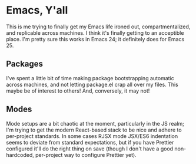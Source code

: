 # Emacs, Y'all

This is me trying to finally get my Emacs life ironed out, compartmentalized, and replicable across machines. I think it's finally getting to an acceptible place. I'm pretty sure this works in Emacs 24; it definitely does for Emacs 25.

## Packages

I've spent a little bit of time making package bootstrapping automatic across machines, and not letting package.el crap all over my files. This maybe be of interest to others! And, conversely, it may not!

## Modes

Mode setups are a bit chaotic at the moment, particularly in the JS realm; I'm trying to get the modern React-based stack to be nice and adhere to per-project standards. In some cases RJSX mode JSX/ES6 indentation seems to deviate from standard expectations, but if you have Prettier configured it'll do the right thing on save (though I don't have a good non-hardcoded, per-project way to configure Prettier yet).
